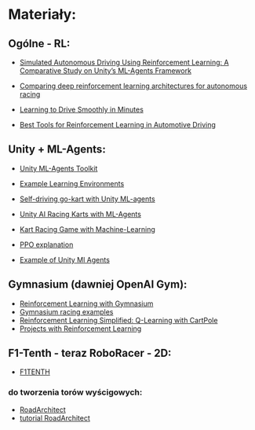 # Materiały:



## Ogólne - RL:

- [Simulated Autonomous Driving Using Reinforcement Learning:
A Comparative Study on Unity’s ML-Agents Framework](./simulated_autonomous_driving_rl_in_unity.pdf)

- [Comparing deep reinforcement learning architectures for autonomous racing](https://www.sciencedirect.com/science/article/pii/S266682702300049X)

- [Learning to Drive Smoothly in Minutes](https://medium.com/data-science/learning-to-drive-smoothly-in-minutes-450a7cdb35f4)

- [Best Tools for Reinforcement Learning in Automotive Driving](https://www.byteplus.com/en/topic/426315?title=best-tools-for-reinforcement-learning-in-automotive-driving-ai-innovation)


## Unity + ML-Agents:

- [Unity ML-Agents Toolkit](https://github.com/Unity-Technologies/ml-agents)
- [Example Learning Environments](https://github.com/Unity-Technologies/ml-agents/blob/develop/docs/Learning-Environment-Examples.md)

- [Self-driving go-kart with Unity ML-agents](https://medium.com/@ffrige/self-driving-go-kart-with-unity-ml-agents-164ab55423c0)
- [Unity AI Racing Karts with ML-Agents](https://github.com/jaredbest/unity-ai-racing-karts-ml-agents)
- [Kart Racing Game with Machine-Learning](https://github.com/Sebastian-Schuchmann/Kart-Racing-Game-with-Machine-Learning-in-Unity3D)

- [PPO explanation](https://github.com/browarsoftware/ppo_explanation)
- [Example of Unity Ml Agents](https://github.com/browarsoftware/deep_learning_summer_school_2025)

## Gymnasium (dawniej OpenAI Gym):

- [Reinforcement Learning with Gymnasium](https://www.datacamp.com/tutorial/reinforcement-learning-with-gymnasium)
- [Gymnasium racing examples](https://gymnasium.farama.org/environments/box2d/car_racing/)
- [Reinforcement Learning Simplified: Q-Learning with CartPole](https://medium.com/@old.noisy.speaker/what-is-reinforcement-learning-rl-62d6121d27d0)
- [Projects with Reinforcement Learning](https://blog.paperspace.com/projects-with-reinforcement-learning/)

## F1-Tenth - teraz RoboRacer - 2D: 
 - [F1TENTH](https://f1tenth.org/)





### do tworzenia torów wyścigowych:
- [RoadArchitect](https://github.com/FritzsHero/RoadArchitect)
- [tutorial RoadArchitect](https://www.youtube.com/watch?v=sS-qAdlID68)
